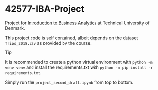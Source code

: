 # 42577-IBA-Project
Project for [Introduction to Business Analytics](https://kurser.dtu.dk/course/42577) at Technical University of Denmark.

This project code is self contained, albeit depends on the dataset `Trips_2018.csv` as provided by the course.

> [!TIP]
> It is recommended to create a python virtual environment with `python -m venv venv` and install the requirements.txt with `python -m pip install -r requirements.txt`.

Simply run the `project_second_draft.ipynb` from top to bottom. 

